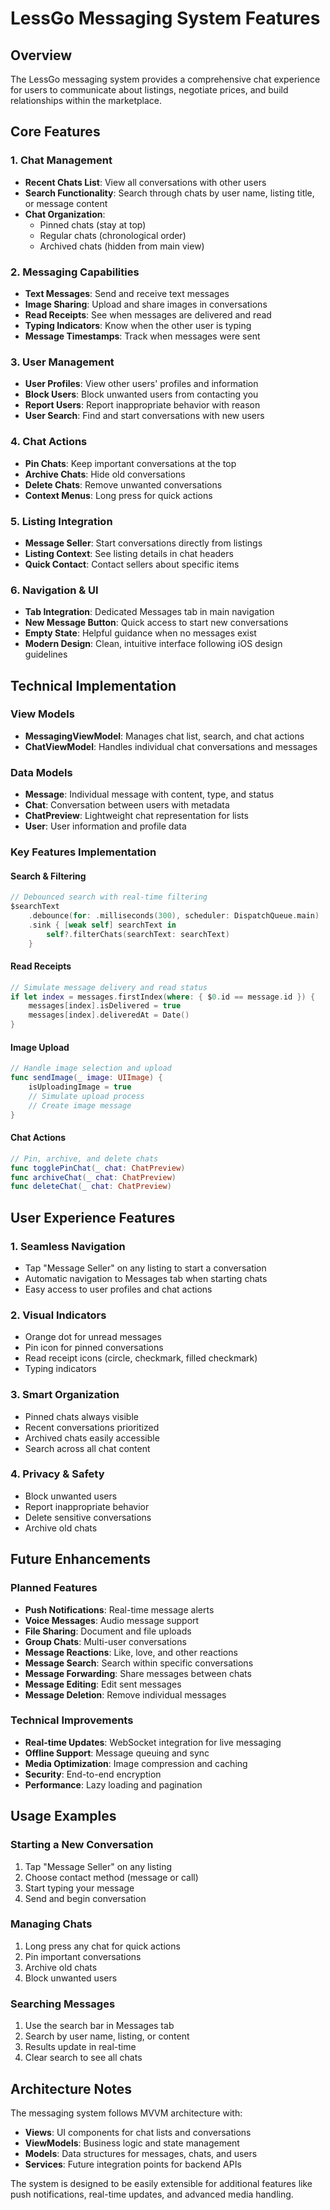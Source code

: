 # LessGo Messaging System Features

## Overview
The LessGo messaging system provides a comprehensive chat experience for users to communicate about listings, negotiate prices, and build relationships within the marketplace.

## Core Features

### 1. Chat Management
- **Recent Chats List**: View all conversations with other users
- **Search Functionality**: Search through chats by user name, listing title, or message content
- **Chat Organization**: 
  - Pinned chats (stay at top)
  - Regular chats (chronological order)
  - Archived chats (hidden from main view)

### 2. Messaging Capabilities
- **Text Messages**: Send and receive text messages
- **Image Sharing**: Upload and share images in conversations
- **Read Receipts**: See when messages are delivered and read
- **Typing Indicators**: Know when the other user is typing
- **Message Timestamps**: Track when messages were sent

### 3. User Management
- **User Profiles**: View other users' profiles and information
- **Block Users**: Block unwanted users from contacting you
- **Report Users**: Report inappropriate behavior with reason
- **User Search**: Find and start conversations with new users

### 4. Chat Actions
- **Pin Chats**: Keep important conversations at the top
- **Archive Chats**: Hide old conversations
- **Delete Chats**: Remove unwanted conversations
- **Context Menus**: Long press for quick actions

### 5. Listing Integration
- **Message Seller**: Start conversations directly from listings
- **Listing Context**: See listing details in chat headers
- **Quick Contact**: Contact sellers about specific items

### 6. Navigation & UI
- **Tab Integration**: Dedicated Messages tab in main navigation
- **New Message Button**: Quick access to start new conversations
- **Empty State**: Helpful guidance when no messages exist
- **Modern Design**: Clean, intuitive interface following iOS design guidelines

## Technical Implementation

### View Models
- **MessagingViewModel**: Manages chat list, search, and chat actions
- **ChatViewModel**: Handles individual chat conversations and messages

### Data Models
- **Message**: Individual message with content, type, and status
- **Chat**: Conversation between users with metadata
- **ChatPreview**: Lightweight chat representation for lists
- **User**: User information and profile data

### Key Features Implementation

#### Search & Filtering
```swift
// Debounced search with real-time filtering
$searchText
    .debounce(for: .milliseconds(300), scheduler: DispatchQueue.main)
    .sink { [weak self] searchText in
        self?.filterChats(searchText: searchText)
    }
```

#### Read Receipts
```swift
// Simulate message delivery and read status
if let index = messages.firstIndex(where: { $0.id == message.id }) {
    messages[index].isDelivered = true
    messages[index].deliveredAt = Date()
}
```

#### Image Upload
```swift
// Handle image selection and upload
func sendImage(_ image: UIImage) {
    isUploadingImage = true
    // Simulate upload process
    // Create image message
}
```

#### Chat Actions
```swift
// Pin, archive, and delete chats
func togglePinChat(_ chat: ChatPreview)
func archiveChat(_ chat: ChatPreview)
func deleteChat(_ chat: ChatPreview)
```

## User Experience Features

### 1. Seamless Navigation
- Tap "Message Seller" on any listing to start a conversation
- Automatic navigation to Messages tab when starting chats
- Easy access to user profiles and chat actions

### 2. Visual Indicators
- Orange dot for unread messages
- Pin icon for pinned conversations
- Read receipt icons (circle, checkmark, filled checkmark)
- Typing indicators

### 3. Smart Organization
- Pinned chats always visible
- Recent conversations prioritized
- Archived chats easily accessible
- Search across all chat content

### 4. Privacy & Safety
- Block unwanted users
- Report inappropriate behavior
- Delete sensitive conversations
- Archive old chats

## Future Enhancements

### Planned Features
- **Push Notifications**: Real-time message alerts
- **Voice Messages**: Audio message support
- **File Sharing**: Document and file uploads
- **Group Chats**: Multi-user conversations
- **Message Reactions**: Like, love, and other reactions
- **Message Search**: Search within specific conversations
- **Message Forwarding**: Share messages between chats
- **Message Editing**: Edit sent messages
- **Message Deletion**: Remove individual messages

### Technical Improvements
- **Real-time Updates**: WebSocket integration for live messaging
- **Offline Support**: Message queuing and sync
- **Media Optimization**: Image compression and caching
- **Security**: End-to-end encryption
- **Performance**: Lazy loading and pagination

## Usage Examples

### Starting a New Conversation
1. Tap "Message Seller" on any listing
2. Choose contact method (message or call)
3. Start typing your message
4. Send and begin conversation

### Managing Chats
1. Long press any chat for quick actions
2. Pin important conversations
3. Archive old chats
4. Block unwanted users

### Searching Messages
1. Use the search bar in Messages tab
2. Search by user name, listing, or content
3. Results update in real-time
4. Clear search to see all chats

## Architecture Notes

The messaging system follows MVVM architecture with:
- **Views**: UI components for chat lists and conversations
- **ViewModels**: Business logic and state management
- **Models**: Data structures for messages, chats, and users
- **Services**: Future integration points for backend APIs

The system is designed to be easily extensible for additional features like push notifications, real-time updates, and advanced media handling.

